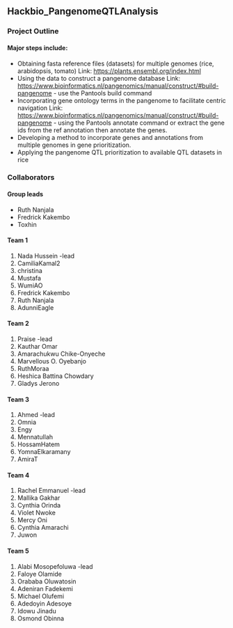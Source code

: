 ## Hackbio_PangenomeQTLAnalysis
### Project Outline
#### **Major steps include:**
* Obtaining fasta reference files (datasets) for multiple genomes (rice, arabidopsis, tomato)
Link: https://plants.ensembl.org/index.html
* Using the data to construct a pangenome database
Link: https://www.bioinformatics.nl/pangenomics/manual/construct/#build-pangenome - use the Pantools build command
* Incorporating gene ontology terms in the pangenome to facilitate centric navigation
Link: https://www.bioinformatics.nl/pangenomics/manual/construct/#build-pangenome - using the Pantools annotate command or extract the gene ids from the ref annotation then annotate the genes.
* Developing a method to incorporate genes and annotations from multiple genomes in gene prioritization.
* Applying the pangenome QTL prioritization to available QTL datasets in rice

### Collaborators
#### Group leads
* Ruth Nanjala
* Fredrick Kakembo
* Toxhin

#### Team 1     
1. Nada Hussein -lead
2. CamiliaKamal2
3. christina
4. Mustafa
5. WumiAO
6. Fredrick Kakembo
7. Ruth Nanjala
8. AdunniEagle

#### Team 2
1. Praise -lead
2. Kauthar Omar
3. Amarachukwu Chike-Onyeche
4. Marvellous O. Oyebanjo
5. RuthMoraa
6. Heshica Battina Chowdary
7. Gladys Jerono

#### Team 3
1. Ahmed -lead
2. Omnia
3. Engy
4. Mennatullah
5. HossamHatem
6. YomnaElkaramany
7. AmiraT


#### Team 4
1. Rachel Emmanuel -lead
2. Mallika Gakhar
3. Cynthia Orinda
4. Violet Nwoke
5. Mercy Oni
6. Cynthia Amarachi
7. Juwon

#### Team 5
1. Alabi Mosopefoluwa -lead
2. Faloye Olamide
3. Orababa Oluwatosin
4. Adeniran Fadekemi
5. Michael Olufemi
6. Adedoyin Adesoye
7. Idowu Jinadu
8. Osmond Obinna


